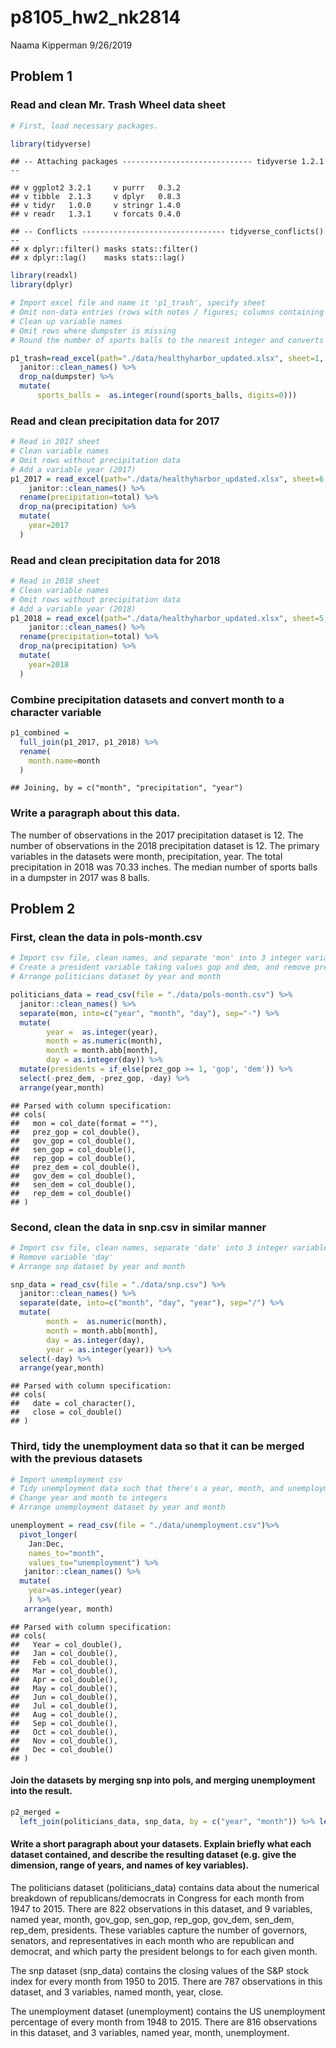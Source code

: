 p8105\_hw2\_nk2814
================
Naama Kipperman
9/26/2019

## Problem 1

### Read and clean Mr. Trash Wheel data sheet

``` r
# First, load necessary packages.

library(tidyverse)
```

    ## -- Attaching packages ----------------------------- tidyverse 1.2.1 --

    ## v ggplot2 3.2.1     v purrr   0.3.2
    ## v tibble  2.1.3     v dplyr   0.8.3
    ## v tidyr   1.0.0     v stringr 1.4.0
    ## v readr   1.3.1     v forcats 0.4.0

    ## -- Conflicts -------------------------------- tidyverse_conflicts() --
    ## x dplyr::filter() masks stats::filter()
    ## x dplyr::lag()    masks stats::lag()

``` r
library(readxl)
library(dplyr)

# Import excel file and name it 'p1_trash', specify sheet
# Omit non-data entries (rows with notes / figures; columns containing notes)
# Clean up variable names
# Omit rows where dumpster is missing
# Round the number of sports balls to the nearest integer and converts the result to an integer variable (using as.integer)

p1_trash=read_excel(path="./data/healthyharbor_updated.xlsx", sheet=1, col_names = TRUE, range=cell_cols("A:N")) %>% 
  janitor::clean_names() %>% 
  drop_na(dumpster) %>% 
  mutate( 
      sports_balls =  as.integer(round(sports_balls, digits=0)))
```

### Read and clean precipitation data for 2017

``` r
# Read in 2017 sheet
# Clean variable names
# Omit rows without precipitation data
# Add a variable year (2017)
p1_2017 = read_excel(path="./data/healthyharbor_updated.xlsx", sheet=6, col_names = TRUE, skip=1, range="A2:B14") %>% 
    janitor::clean_names() %>%
  rename(precipitation=total) %>% 
  drop_na(precipitation) %>% 
  mutate(
    year=2017
  )
```

### Read and clean precipitation data for 2018

``` r
# Read in 2018 sheet
# Clean variable names
# Omit rows without precipitation data
# Add a variable year (2018)
p1_2018 = read_excel(path="./data/healthyharbor_updated.xlsx", sheet=5, col_names = TRUE, skip=1, range="A2:B14") %>% 
    janitor::clean_names() %>%
  rename(precipitation=total) %>% 
  drop_na(precipitation) %>% 
  mutate(
    year=2018
  )
```

### Combine precipitation datasets and convert month to a character variable

``` r
p1_combined = 
  full_join(p1_2017, p1_2018) %>% 
  rename(
    month.name=month
  )
```

    ## Joining, by = c("month", "precipitation", "year")

### Write a paragraph about this data.

The number of observations in the 2017 precipitation dataset is 12. The
number of observations in the 2018 precipitation dataset is 12. The
primary variables in the datasets were month, precipitation, year. The
total precipitation in 2018 was 70.33 inches. The median number of
sports balls in a dumpster in 2017 was 8
balls.

## Problem 2

### First, clean the data in pols-month.csv

``` r
# Import csv file, clean names, and separate 'mon' into 3 integer variables year, month, day
# Create a president variable taking values gop and dem, and remove prez_dem, prez_gop,day variable
# Arrange politicians dataset by year and month

politicians_data = read_csv(file = "./data/pols-month.csv") %>%
  janitor::clean_names() %>% 
  separate(mon, into=c("year", "month", "day"), sep="-") %>% 
  mutate( 
        year =  as.integer(year),
        month = as.numeric(month),
        month = month.abb[month],
        day = as.integer(day)) %>% 
  mutate(presidents = if_else(prez_gop >= 1, 'gop', 'dem')) %>%
  select(-prez_dem, -prez_gop, -day) %>% 
  arrange(year,month)
```

    ## Parsed with column specification:
    ## cols(
    ##   mon = col_date(format = ""),
    ##   prez_gop = col_double(),
    ##   gov_gop = col_double(),
    ##   sen_gop = col_double(),
    ##   rep_gop = col_double(),
    ##   prez_dem = col_double(),
    ##   gov_dem = col_double(),
    ##   sen_dem = col_double(),
    ##   rep_dem = col_double()
    ## )

### Second, clean the data in snp.csv in similar manner

``` r
# Import csv file, clean names, separate 'date' into 3 integer variables month, day, and year
# Remove variable 'day'
# Arrange snp dataset by year and month

snp_data = read_csv(file = "./data/snp.csv") %>%
  janitor::clean_names() %>% 
  separate(date, into=c("month", "day", "year"), sep="/") %>% 
  mutate( 
        month =  as.numeric(month),
        month = month.abb[month],
        day = as.integer(day),
        year = as.integer(year)) %>% 
  select(-day) %>% 
  arrange(year,month)
```

    ## Parsed with column specification:
    ## cols(
    ##   date = col_character(),
    ##   close = col_double()
    ## )

### Third, tidy the unemployment data so that it can be merged with the previous datasets

``` r
# Import unemployment csv
# Tidy unemployment data such that there's a year, month, and unemployment rate column
# Change year and month to integers
# Arrange unemployment dataset by year and month

unemployment = read_csv(file = "./data/unemployment.csv")%>% 
  pivot_longer(
    Jan:Dec,
    names_to="month",
    values_to="unemployment") %>%
   janitor::clean_names() %>%
  mutate(
    year=as.integer(year)
    ) %>% 
   arrange(year, month)
```

    ## Parsed with column specification:
    ## cols(
    ##   Year = col_double(),
    ##   Jan = col_double(),
    ##   Feb = col_double(),
    ##   Mar = col_double(),
    ##   Apr = col_double(),
    ##   May = col_double(),
    ##   Jun = col_double(),
    ##   Jul = col_double(),
    ##   Aug = col_double(),
    ##   Sep = col_double(),
    ##   Oct = col_double(),
    ##   Nov = col_double(),
    ##   Dec = col_double()
    ## )

#### Join the datasets by merging snp into pols, and merging unemployment into the result.

``` r
p2_merged = 
  left_join(politicians_data, snp_data, by = c("year", "month")) %>% left_join(unemployment, by=c("year", "month"))
```

#### Write a short paragraph about your datasets. Explain briefly what each dataset contained, and describe the resulting dataset (e.g. give the dimension, range of years, and names of key variables).

The politicians dataset (politicians\_data) contains data about the
numerical breakdown of republicans/democrats in Congress for each month
from 1947 to 2015. There are 822 observations in this dataset, and 9
variables, named year, month, gov\_gop, sen\_gop, rep\_gop, gov\_dem,
sen\_dem, rep\_dem, presidents. These variables capture the number of
governors, senators, and representatives in each month who are
republican and democrat, and which party the president belongs to for
each given month.

The snp dataset (snp\_data) contains the closing values of the S\&P
stock index for every month from 1950 to 2015. There are 787
observations in this dataset, and 3 variables, named month, year, close.

The unemployment dataset (unemployment) contains the US unemployment
percentage of every month from 1948 to 2015. There are 816 observations
in this dataset, and 3 variables, named year, month, unemployment.
